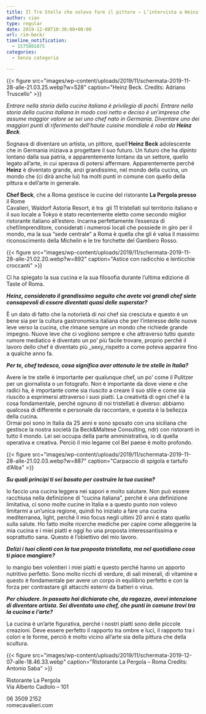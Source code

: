 ```yaml
---
title: Il Tre Stelle che voleva fare il pittore – L’intervista a Heinz Beck
author: ciao
type: regular
date: 2019-12-08T10:30:00+00:00
url: /im-beck/
timeline_notification:
  - 1575801075
categories:
  - Senza categoria

---
```


{{< figure src="images/wp-content/uploads/2019/11/schermata-2019-11-28-alle-21.03.25.webp?w=528" caption="Heinz Beck. Credits: Adriano Truscello" >}}


_Entrare nella storia della cucina italiana è privilegio di pochi. Entrare nella storia della cucina italiana in modo così netto e deciso è un’impresa che assume maggior valore se sei uno chef nato in Germania. Diventare uno dei maggiori punti di riferimento dell’haute cuisine mondiale è roba da **Heinz Beck**._

Sognava di diventare un artista, un pittore, quell’**Heinz Beck** adolescente che in Germania iniziava a progettare il suo futuro. Un futuro che ha _dipinto_ lontano dalla sua patria, e apparentemente lontano da un settore, quello legato all’arte, in cui sperava di potersi affermare. Apparentemente perché **Heinz** è diventato grande, anzi grandissimo, nel mondo della cucina, un mondo che (ci dirà anche lui) ha molti punti in comune con quello della pittura e dell’arte in generale.

**Chef Beck**, che a Roma gestisce le cucine del ristorante **La Pergola presso** il Rome  
Cavalieri, Waldorf Astoria Resort, è tra&nbsp; gli 11 tristellati sul territorio italiano e il suo locale a Tokyo è stato recentemente eletto come secondo miglior ristorante italiano all’estero. Incarna perfettamente l’essenza di chef/imprenditore, considerati i numerosi locali che possiede in giro per il mondo, ma la sua “sede centrale” a Roma è quella che gli è valsa il massimo riconoscimento della Michelin e le tre forchette del Gambero Rosso.


{{< figure src="images/wp-content/uploads/2019/11/schermata-2019-11-28-alle-21.02.20.webp?w=892" caption="Astice con radicchio e lenticchie croccanti" >}}


Ci ha spiegato la sua cucina e la sua filosofia durante l’ultima edizione di Taste of Roma.

**_Heinz, considerato il grandissimo seguito che avete voi grandi chef siete consapevoli di essere diventati quasi delle superstar?_**

È un dato di fatto che la notorietà di noi chef sia cresciuta e questo è un bene sia per la cultura gastronomica italiana che per l’interesse delle nuove leve verso la cucina, che rimane sempre un mondo che richiede grande impegno. Nuove leve che ci vogliono sempre e che attraverso tutto questo rumore mediatico è diventato un po’ più facile trovare, proprio perché il lavoro dello chef è diventato più _sexy_rispetto a come poteva apparire fino a qualche anno fa.

**_Per te, chef tedesco, cosa significa aver ottenuto le tre stelle in Italia?_**

Avere le tre stelle è importante per qualunque chef, un po’ come il Pulitzer per un giornalista o un fotografo. Non è importante da dove viene e che radici ha, è importante come sia riuscito a creare il suo stile e come sia riuscito a esprimersi attraverso i suoi piatti. La creatività di ogni chef è la cosa fondamentale, perché ognuno di noi tristellati è diverso: abbiamo qualcosa di differente e personale da raccontare, e questa è la bellezza della cucina.  
Ormai poi sono in Italia da 25 anni e sono sposato con una siciliana che gestisce la nostra società (la Beck&Maltese Consulting, ndr) con ristoranti in tutto il mondo. Lei sei occupa della parte amministrativa, io di quella operativa e creativa. Perciò il mio legame col Bel paese è molto profondo.


{{< figure src="images/wp-content/uploads/2019/11/schermata-2019-11-28-alle-21.02.03.webp?w=887" caption="Carpaccio di spigola e tartufo d&#8217;Alba" >}}


**_Su quali principi ti sei basato per costruire la tua cucina?_**

Io faccio una cucina leggera nei sapori e molto salutare. Non può essere racchiusa nella definizione di “cucina italiana”, perché è una definizione limitativa, ci sono molte cucine in Italia e a questo punto non volevo limitarmi a un’unica regione, quindi ho iniziato a fare una cucina mediterranea, light, perché il mio focus negli ultimi 20 anni è stato quello sulla salute. Ho fatto molte ricerche mediche per capire come alleggerire la mia cucina e i miei piatti e oggi ho una proposta interessantissima e soprattutto sana. Questo è l’obiettivo del mio lavoro.

**_Delizi i tuoi clienti con la tua proposta tristellata, ma nel quotidiano cosa ti piace mangiare?_**

Io mangio ben volentieri i miei piatti e questo perché hanno un apporto nutritivo perfetto. Sono molto ricchi di verdure, di sali minerali, di vitamine e questo è fondamentale per avere un corpo in equilibrio perfetto e con la forza per contrastare gli attacchi esterni da batteri o virus.

**_Per chiudere. In passato hai dichiarato che, da ragazzo, avevi intenzione di diventare artista. Sei diventato uno chef, che punti in comune trovi tra la cucina e l’arte?_**

La cucina è un’arte figurativa, perché i nostri piatti sono delle piccole creazioni. Deve essere perfetto il rapporto tra ombre e luci, il rapporto tra i colori e le forme, perciò è molto vicino all’arte sia della pittura che della scultura.


{{< figure src="images/wp-content/uploads/2019/11/schermata-2019-12-07-alle-18.46.33.webp" caption="Ristorante La Pergola &#8211; Roma Credits: Antonio Saba" >}}


Ristorante La Pergola  
Via Alberto Cadlolo &#8211; 101

06 3509 2152  
romecavalieri.com